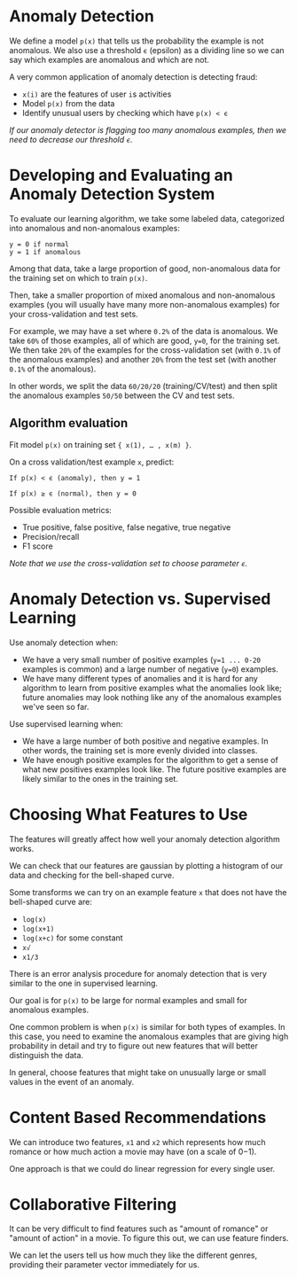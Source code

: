 # Anomaly Detection
We define a model `p(x)` that tells us the probability the
example is not anomalous. We also use a threshold `ϵ`
(epsilon) as a dividing line so we can say which examples
are anomalous and which are not.

A very common application of anomaly detection is detecting
fraud:

- `x(i)` are the features of user `i`s activities
- Model `p(x)` from the data
- Identify unusual users by checking which have `p(x) < ϵ`

_If our anomaly detector is flagging too many anomalous
examples, then we need to decrease our threshold `ϵ`._

# Developing and Evaluating an Anomaly Detection System
To evaluate our learning algorithm, we take some labeled
data, categorized into anomalous and non-anomalous examples:
```
y = 0 if normal
y = 1 if anomalous
```

Among that data, take a large proportion of good,
non-anomalous data for the training set on which to train
`p(x)`.

Then, take a smaller proportion of mixed anomalous and
non-anomalous examples (you will usually have many more
non-anomalous examples) for your cross-validation and test
sets.

For example, we may have a set where `0.2%` of the data is
anomalous. We take `60%` of those examples, all of which are
good, `y=0`, for the training set. We then take `20%` of the
examples for the cross-validation set (with `0.1%` of the
anomalous examples) and another `20%` from the test set
(with another `0.1%` of the anomalous).

In other words, we split the data `60/20/20` (training/CV/test)
and then split the anomalous examples `50/50` between the CV
and test sets.

## Algorithm evaluation
Fit model `p(x)` on training set `{ x(1), … , x(m) }`.

On a cross validation/test example `x`, predict:
```
If p(x) < ϵ (anomaly), then y = 1

If p(x) ≥ ϵ (normal), then y = 0
```

Possible evaluation metrics:
- True positive, false positive, false negative, true negative
- Precision/recall
- F1 score

_Note that we use the cross-validation set to choose
parameter `ϵ`._

# Anomaly Detection vs. Supervised Learning
Use anomaly detection when:
- We have a very small number of positive examples (`y=1 ... 0-20` examples is common) and a large number of negative (`y=0`) examples.
- We have many different types of anomalies and it is hard for any algorithm to learn from positive examples what the anomalies look like; future anomalies may look nothing like any of the anomalous examples we've seen so far.

Use supervised learning when:
- We have a large number of both positive and negative examples. In other words, the training set is more evenly divided into classes.
- We have enough positive examples for the algorithm to get a sense of what new positives examples look like. The future positive examples are likely similar to the ones in the training set.

# Choosing What Features to Use
The features will greatly affect how well your anomaly
detection algorithm works.

We can check that our features are gaussian by plotting a
histogram of our data and checking for the bell-shaped curve.

Some transforms we can try on an example feature `x` that
does not have the bell-shaped curve are:
- `log(x)`
- `log(x+1)`
- `log(x+c)` for some constant
- `x√`
- `x1/3`

There is an error analysis procedure for anomaly detection
that is very similar to the one in supervised learning.

Our goal is for `p(x)` to be large for normal examples and
small for anomalous examples.

One common problem is when `p(x)` is similar for both types
of examples. In this case, you need to examine the anomalous
examples that are giving high probability in detail and try
to figure out new features that will better distinguish the
data.

In general, choose features that might take on unusually
large or small values in the event of an anomaly.

# Content Based Recommendations
We can introduce two features, `x1` and `x2` which represents
how much romance or how much action a movie may have (on a
scale of 0−1).

One approach is that we could do linear regression for every
single user.

# Collaborative Filtering
It can be very difficult to find features such as "amount of
romance" or "amount of action" in a movie. To figure this
out, we can use feature finders.

We can let the users tell us how much they like the different
genres, providing their parameter vector immediately for us.
